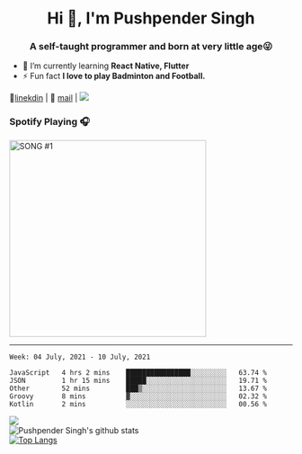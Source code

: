 <h1 align="center">Hi 👋, I'm Pushpender Singh</h1>
<h3 align="center">A self-taught programmer and born at very little age😜</h3>

- 🌱 I’m currently learning **React Native, Flutter**
- ⚡ Fun fact **I love to play Badminton and Football.**

👔[linekdin](https://www.linkedin.com/in/pushpender-singh-240061202/) | 📧 [mail](mailto:pushpendersingh694@gmail.com) | ![](https://komarev.com/ghpvc/?username=pushpender-singh-ap&color=blue)

### Spotify Playing 🎧

[<img src="https://now-playing-codestackr.vercel.app/api/spotify-playing" alt="SONG #1" width="350" />](https://open.spotify.com/user/soa7xlupbsktog3ztrm3l68r8)

---

<!--START_SECTION:waka-->
```text
Week: 04 July, 2021 - 10 July, 2021

JavaScript   4 hrs 2 mins    ████████████████░░░░░░░░░   63.74 % 
JSON         1 hr 15 mins    █████░░░░░░░░░░░░░░░░░░░░   19.71 % 
Other        52 mins         ███▒░░░░░░░░░░░░░░░░░░░░░   13.67 % 
Groovy       8 mins          ▓░░░░░░░░░░░░░░░░░░░░░░░░   02.32 % 
Kotlin       2 mins          ░░░░░░░░░░░░░░░░░░░░░░░░░   00.56 % 
```
<!--END_SECTION:waka-->

<img align="left" src="https://github-readme-streak-stats.herokuapp.com/?user=pushpender-singh-ap&theme=dark" /></br>
![Pushpender Singh's github stats](https://github-readme-stats.vercel.app/api?username=pushpender-singh-ap&show_icons=true&theme=radical&count_private=true)</br>
[![Top Langs](https://github-readme-stats.vercel.app/api/top-langs/?username=pushpender-singh-ap&theme=radical)](https://github.com/pushpender-singh-ap/github-readme-stats)
